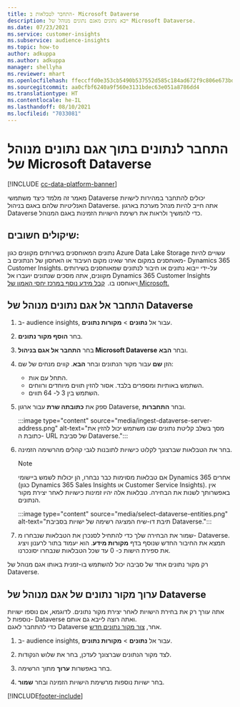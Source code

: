 ```yaml
---
title: התחבר לטבלאות ב- Microsoft Dataverse
description: ייבא נתונים מאגם נתונים מנוהל של Microsoft Dataverse.
ms.date: 07/23/2021
ms.service: customer-insights
ms.subservice: audience-insights
ms.topic: how-to
author: adkuppa
ms.author: adkuppa
manager: shellyha
ms.reviewer: mhart
ms.openlocfilehash: ffeccffd0e353cb5490b537552d585c184ad672f9c806e673bd04743214ad068
ms.sourcegitcommit: aa0cfbf6240a9f560e3131bdec63e051a8786dd4
ms.translationtype: HT
ms.contentlocale: he-IL
ms.lasthandoff: 08/10/2021
ms.locfileid: "7033081"
---
```

# <a name="connect-to-data-in-a-microsoft-dataverse-managed-data-lake"></a>התחבר לנתונים בתוך אגם נתונים מנוהל של Microsoft Dataverse

[!INCLUDE [cc-data-platform-banner](../includes/cc-data-platform-banner.md)]

מאמר זה מלמד כיצד משתמשי Dataverse יכולים להתחבר במהירות לישויות האנליטיות שלהם באגם בניהול Dataverse. אתה חייב להיות מנהל מערכת בארגון Dataverse כדי להמשיך ולראות את רשימת הישויות הזמינות באגם המנוהל.

## <a name="important-considerations"></a>שיקולים חשובים:

נתונים המאוחסנים בשירותים מקוונים כגון Azure Data Lake Storage עשויים להיות מאוחסנים במקום אחר שאינו מקום העיבוד או האחסון של הנתונים ב- Dynamics 365 Customer Insights. על-ידי ייבוא נתונים או חיבור לנתונים שמאוחסנים בשירותים מקוונים, אתה מסכים שנתונים יועברו אל Dynamics 365 Customer Insights ויאוחסנו בו.  [קבל מידע נוסף במרכז יחסי האמון של Microsoft.](https://www.microsoft.com/trust-center)

## <a name="connect-to-a-dataverse-managed-lake"></a>התחבר אל אגם נתונים מנוהל של Dataverse

1. ב- audience insights, עבור אל **נתונים** > **מקורות נתונים**.

2. בחר **הוסף מקור נתונים**.

3. בחר **התחבר אל אגם בניהול Microsoft Dataverse** ובחר **הבא**.

4. הזן **שם** עבור מקור הנתונים ובחר **הבא**. קווים מנחים של שם: 
   - התחל עם אות.
   - השתמש באותיות ומספרים בלבד. אסור להזין תווים מיוחדים ורווחים.
   - השתמש בין 3 ל- 64 תווים.

5. ספק את **כתובתה שרת** עבור ארגון Dataverse, ובחר **התחברות**.

   :::image type="content" source="media/ingest-dataverse-server-address.png" alt-text="מסך בשלב קליטת נתונים שבו משתמש יכול להזין את כתובת ה- URL של סביבת Dataverse.":::

6. בחר את הטבלאות שברצונך לקלוט כישויות לתובנות לגבי קהלים מהרשימה הזמינה.    

   > [!NOTE]
   > אם טבלאות מסוימות כבר נבחרו, הן יכולות לשמש ביישומי Dynamics 365 אחרים (כגון Dynamics 365 Sales Insights או Customer Service Insights). אין באפשרותך לשנות את הבחירה. טבלאות אלה יהיו זמינות כישויות לאחר יצירת מקור הנתונים.

   :::image type="content" source="media/select-dataverse-entities.png" alt-text="תיבת דו-שיח המציגה רשימה של ישויות בסביבת Dataverse.":::

7. שמור את הבחירה שלך כדי להתחיל לסנכרן את הטבלאות שנבחרו מ- Dataverse. תמצא את החיבור החדש שנוסף בדף **מקורות מידע**. הוא יעמוד בתור לרענון ויציג את ספירת הישות כ- 0 עד שכל הטבלאות שנבחרו יסונכרנו.

רק מקור נתונים אחד של סביבה יכול להשתמש בו-זמנית באותו אגם מנוהל של Dataverse.

## <a name="edit-a-dataverse-managed-lake-data-source"></a>ערוך מקור נתונים של אגם מנוהל של Dataverse

אתה עורך רק את בחירת הישויות לאחר יצירת מקור נתונים. לדוגמא, אם נוספו ישויות נוספות ל- Dataverse ואתה רוצה לייבא גם אותם.    
כדי להתחבר לאגם Dataverse אחר, [צור מקור נתונים חדש](#connect-to-a-dataverse-managed-lake).

1. ב- audience insights, עבור אל **נתונים** > **מקורות נתונים**.

2. לצד מקור הנתונים שברצונך לעדכן, בחר את שלוש הנקודות.

3. בחר באפשרות **ערוך** מתוך הרשימה.

4. בחר ישויות נוספות מרשימת הישויות הזמינה ובחר **שמור**.

[!INCLUDE[footer-include](../includes/footer-banner.md)]